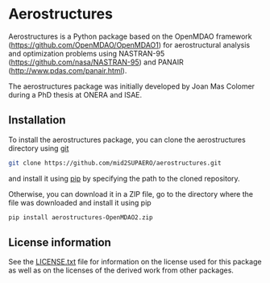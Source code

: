 # Aerostructures

Aerostructures is a Python package based on the OpenMDAO framework (https://github.com/OpenMDAO/OpenMDAO1) for aerostructural analysis and optimization problems using NASTRAN-95 (https://github.com/nasa/NASTRAN-95) and PANAIR (http://www.pdas.com/panair.html).

The aerostructures package was initially developed by Joan Mas Colomer during a PhD thesis at ONERA and ISAE.

## Installation

To install the aerostructures package, you can clone the aerostructures directory using [git](https://git-scm.com/)

```bash
git clone https://github.com/mid2SUPAERO/aerostructures.git
```

and install it using [pip](https://pip.pypa.io/en/stable/) by specifying the path to the cloned repository.

Otherwise, you can download it in a ZIP file, go to the directory where the file was downloaded and install it using pip

```bash
pip install aerostructures-OpenMDAO2.zip
```

## License information

See the [LICENSE.txt](LICENSE.txt) file for information on the license used for this package as well as on the licenses of the derived work from other packages.